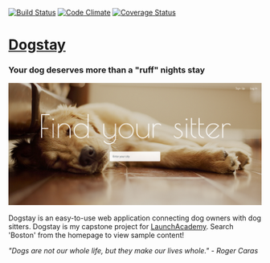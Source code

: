 [![Build Status](https://travis-ci.org/Dodie324/dogstay.svg?branch=master)](https://travis-ci.org/Dodie324/dogstay) [![Code Climate](https://codeclimate.com/github/Dodie324/la_breakable.png)](https://codeclimate.com/github/Dodie324/dogstay) [![Coverage Status](https://coveralls.io/repos/Dodie324/la_breakable/badge.png)](https://coveralls.io/r/Dodie324/dogstay)

# [Dogstay](http://dogstay.herokuapp.com/)
### Your dog deserves more than a "ruff" nights stay

![dogstay homepage](https://raw.githubusercontent.com/Dodie324/dogstay/master/app/assets/images/readme.png)

Dogstay is an easy-to-use web application connecting dog owners with dog sitters. Dogstay is my capstone project for [LaunchAcademy](http://www.launchacademy.com). Search 'Boston' from the homepage to view sample content!

*"Dogs are not our whole life, but they make our lives whole." - Roger Caras*

